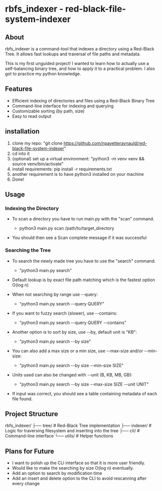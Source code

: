 # rbfs_indexer - red-black-file-system-indexer

## About

rbfs_indexer is a command-tool that indexes a directory using a Red-Black Tree. It allows fast lookups and traversal of file paths and metadata.

This is my first unguided project! I wanted to learn how to actually use a self-balancing binary tree, and how to apply it to a practical problem.
I also got to practice my python knowledge.

## Features

- Efficient indexing of directories and files using a Red-Black Binary Tree
- Command-line interface for indexing and querying
- Customizable sorting (by path, size)
- Easy to read output

## installation

1. clone my repo: "git clone https://github.com/npayetteraynauld/red-black-file-system-indexer"
2. cd into it
3. (optional) set up a virtual environment: "python3 -m venv venv && source venv/bin/activate"
4. install requirements: pip install -r requirements.txt
5. another requirement is to have python3 installed on your machine
6. Done!

## Usage

### Indexing the Directory

- To scan a directory you have to run main.py with the "scan" command.
  - python3 main.py scan /path/to/target_directory

- You should then see a Scan complete message if it was successful

### Searching the Tree

- To search the newly made tree you have to use the "search" command.
  - "python3 main.py search"

- Default lookup is by exact file path matching which is the fastest option O(log n)
- When not searching by range use --query:
  - "python3 main.py search --query QUERY"

- If you want to fuzzy search (slower), use --contains:
  - "python3 main.py search --query QUERY --contains"

- Another option is to sort by size, use --by, default unit is "KB":
  - "python3 main.py search --by size"
- You can also add a max size or a min size, use --max-size and/or --min-size:
  - "python3 main.py search --by size --min-size SIZE"
- Units used can also be changed with --unit (B, KB, MB, GB):
  - "python3 main.py search --by size --max-size SIZE --unit UNIT"

- If input was correct, you should see a table containing metadata of each file found.

## Project Structure

rbfs_indexer/
├── tree/           # Red-Black Tree implementation
├── indexer/        # Logic for traversing filesystem and inserting into the tree
├── cli/            # Command-line interface
└── utils/          # Helper functions

## Plans for Future

- I want to polish up the CLI interface so that it is more user friendly.
- Would like to make the searching by size O(log n) eventually.
- Add an option to search by modification time
- Add an insert and delete option to the CLI to avoid rescanning after every change



